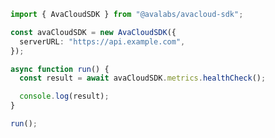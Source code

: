 <!-- Start SDK Example Usage [usage] -->
```typescript
import { AvaCloudSDK } from "@avalabs/avacloud-sdk";

const avaCloudSDK = new AvaCloudSDK({
  serverURL: "https://api.example.com",
});

async function run() {
  const result = await avaCloudSDK.metrics.healthCheck();

  console.log(result);
}

run();

```
<!-- End SDK Example Usage [usage] -->